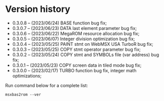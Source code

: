 # Version history

- 0.3.0.8 – (2023/06/24) BASE function bug fix;
- 0.3.0.7 – (2023/06/23) DATA last element parameter bug fix;
- 0.3.0.6 – (2023/06/22) MegaROM resource allocation bug fix;
- 0.3.0.5 – (2023/06/07) Integer division optimization bug fix;
- 0.3.0.4 – (2023/05/25) PAINT stmt on WebMSX USA TurboR bug fix;
- 0.3.0.3 – (2023/05/25) COPY stmt operator parameter bug fix;
- 0.3.0.2 – (2023/05/24) COPY stmt and SYMBOLs file (var address) bug fix;
- 0.3.0.1 – (2023/05/23) COPY screen data in tiled mode bug fix;
- 0.3.0.0 – (2023/02/17) TURBO function bug fix, integer math optimizations;

Run command below for a complete list:

	msxbas2rom --ver


